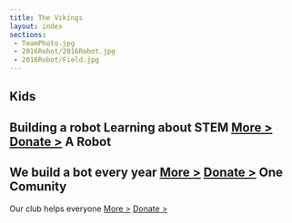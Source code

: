 ```yaml
---
title: The Vikings
layout: index
sections:
 - TeamPhoto.jpg
 - 2016Robot/2016Robot.jpg
 - 2016Robot/Field.jpg
---
```

Kids
---
Building a robot
Learning about STEM
[More >](/first/about/) [Donate >](/first/donate/)
<partbreak></partbreak>
A Robot
---
We build a bot
every year
[More >](/first/about/2016Robot/) [Donate >](/first/donate/)
<partbreak></partbreak>
One Comunity
---
Our club helps
everyone
[More >](/first/about/Outreach/) [Donate >](/first/donate/)
